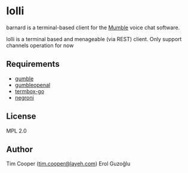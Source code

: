 # lolli

barnard is a terminal-based client for the [Mumble](http://mumble.info) voice
chat software.

lolli is a terminal based and menageable (via REST) client. Only support channels operation for now

## Requirements

- [gumble](https://github.com/layeh/gumble/tree/master/gumble)
- [gumbleopenal](https://github.com/layeh/gumble/tree/master/gumbleopenal)
- [termbox-go](https://github.com/nsf/termbox-go)
- [negroni](github.com/codegangsta/negroni)

## License

MPL 2.0

## Author

Tim Cooper (<tim.cooper@layeh.com>)
Erol Guzoğlu
